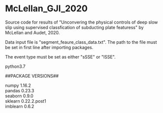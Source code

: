 # McLellan_GJI_2020

Source code for results of "Unconvering the physical controls of deep slow slip using supervised classfication of subducting plate featuress" by McLellan and Audet, 2020.

Data input file is "segment_feaure_class_data.txt". The path to the file must be set in first line after importing packages.

The event type must be set as either "sSSE" or "lSSE".

python3.7

##PACKAGE VERSIONS##

numpy 1.16.2\
pandas 0.23.3\
seaborn 0.9.0\
sklearn 0.22.2.post1\
imblearn 0.6.2

